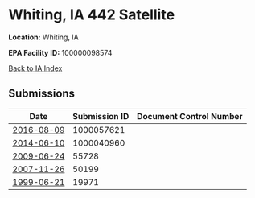 # Whiting, IA 442 Satellite

**Location:** Whiting, IA

**EPA Facility ID:** 100000098574

[Back to IA Index](../../index.md)

## Submissions

| Date | Submission ID | Document Control Number |
|------|--------------|-------------------------|
| [2016-08-09](submissions/1000057621.md) | 1000057621 |  |
| [2014-06-10](submissions/1000040960.md) | 1000040960 |  |
| [2009-06-24](submissions/55728.md) | 55728 |  |
| [2007-11-26](submissions/50199.md) | 50199 |  |
| [1999-06-21](submissions/19971.md) | 19971 |  |
